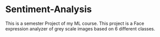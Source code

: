 # Sentiment-Analysis
This is a semester Project of my ML course. This project is a Face expression analyzer of grey scale images based on 6 different classes.

